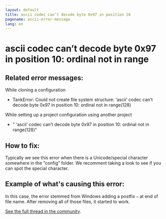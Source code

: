 ```yaml
---
layout: default
title: ascii codec can’t decode byte 0x97 in position 10
pagename: ascii-error-message
lang: en
---
```


# ascii codec can’t decode byte 0x97 in position 10: ordinal not in range

## Related error messages:
While cloning a configuration
- TankError: Could not create file system structure: ‘ascii’ codec can’t decode byte 0x97 in position 10: ordinal not in range(128)

While setting up a project configuration using another project
- " ‘ascii’ codec can’t decode byte 0x97 in position 10: ordinal not in range(128)"

## How to fix:
Typically we see this error when there is a Unicode/special character somewhere in the “config” folder. We recomment taking a look to see if you can spot the special character. 

## Example of what's causing this error: 
In this case, the error stemmed from Windows adding a postfix `–` at end of file name. After removing all of those files, it started to work.

[See the full thread in the community](https://community.shotgridsoftware.com/t/ascii-problem/7688).

